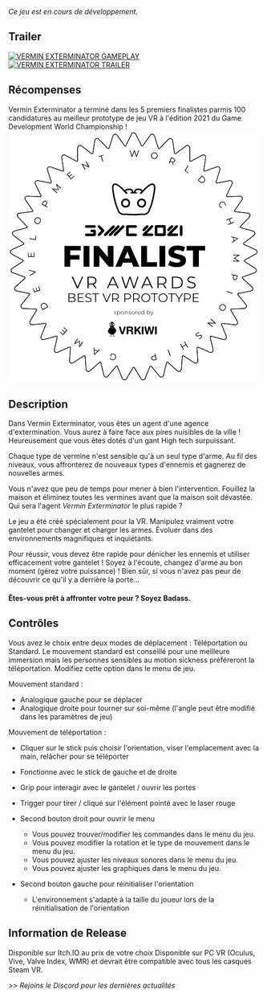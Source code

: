 
_Ce jeu est en cours de développement._

## Trailer

[![VERMIN EXTERMINATOR GAMEPLAY](https://imgur.com/wKLnBa7.png)](https://youtu.be/x3VzVCAwRqw "Regarder sur Youtube")
[![VERMIN EXTERMINATOR TRAILER](https://imgur.com/QvmPcRD.png)](https://youtu.be/sX_KhqiLSnk "Regarder sur Youtube")

## Récompenses


Vermin Exterminator a terminé dans les 5 premiers finalistes parmis 100 candidatures au meilleur prototype de jeu VR à l'édition 2021 du Game Development World Championship !
![GDWC 2021 finalist](/img/vermin-exterminator/GDWC_2021-Finalist_Badges-White-500x500-VR_Proto.png "Finaliste GDWC 2021")

## Description

Dans Vermin Exterminator, vous êtes un agent d'une agence d'extermination. Vous aurez à faire face aux pires nuisibles de la ville ! Heureusement que vous êtes dotés d'un gant High tech surpuissant.  

Chaque type de vermine n'est sensible qu'à un seul type d'arme. Au fil des niveaux, vous affronterez de nouveaux types d'ennemis et gagnerez de nouvelles armes. 

Vous n'avez que peu de temps pour mener à bien l'intervention. Fouillez la maison et éliminez toutes les vermines avant que la maison soit dévastée. Qui sera l'agent *Vermin Exterminator* le plus rapide ?

Le jeu a été créé spécialement pour la VR. Manipulez vraiment votre gantelet pour changer et charger les armes. Évoluer dans des environnements magnifiques et inquiétants. 

Pour réussir, vous devez être rapide pour dénicher les ennemis et utiliser efficacement votre gantelet ! Soyez à l'écoute, changez d'arme au bon moment (gérez votre puissance) ! Bien sûr, si vous n'avez pas peur de découvrir ce qu'il y a derrière la porte...

####  Êtes-vous prêt à affronter votre peur ? Soyez Badass.
<div id="carousel"></div>

## Contrôles

Vous avez le choix entre deux modes de déplacement : Téléportation ou Standard. Le mouvement standard est conseillé pour une meilleure immersion mais les personnes sensibles au motion sickness préféreront la téléportation. Modifiez cette option dans le menu de jeu.

Mouvement standard :
- Analogique gauche pour se déplacer
- Analogique droite pour tourner sur soi-même (l'angle peut être modifié dans les paramètres de jeu)

Mouvement de téléportation :
- Cliquer sur le stick puis choisir l'orientation, viser l'emplacement avec la main, relâcher pour se téléporter
- Fonctionne avec le stick de gauche et de droite

- Grip pour interagir avec le gantelet / ouvrir les portes
- Trigger pour tirer / cliqué sur l'élément pointé avec le laser rouge

- Second bouton droit pour ouvrir le menu
	- Vous pouvez trouver/modifier les commandes dans le menu du jeu. 
    - Vous pouvez modifier la rotation et le type de mouvement dans le menu du jeu.
    - Vous pouvez ajuster les niveaux sonores dans le menu du jeu.
	- Vous pouvez ajuster les graphiques dans le menu du jeu.

- Second bouton gauche pour réinitialiser l'orientation
	- L'environnement s'adapte à la taille du joueur lors de la réinitialisation de l'orientation
	
## Information de Release
	
Disponible sur Itch.IO au prix de votre choix
Disponible sur PC VR (Oculus, Vive, Valve Index, WMR) et devrait être compatible avec tous les casques Steam VR.


_>> Rejoins le Discord pour les dernières actualités_